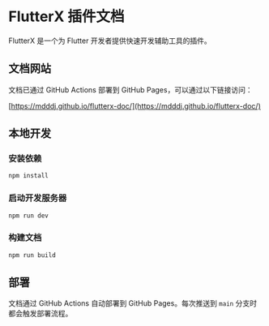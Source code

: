 # FlutterX 插件文档

FlutterX 是一个为 Flutter 开发者提供快速开发辅助工具的插件。

## 文档网站

文档已通过 GitHub Actions 部署到 GitHub Pages，可以通过以下链接访问：

[https://mdddj.github.io/flutterx-doc/](https://mdddj.github.io/flutterx-doc/)

## 本地开发

### 安装依赖
```bash
npm install
```

### 启动开发服务器
```bash
npm run dev
```

### 构建文档
```bash
npm run build
```

## 部署

文档通过 GitHub Actions 自动部署到 GitHub Pages。每次推送到 `main` 分支时都会触发部署流程。
